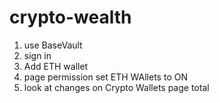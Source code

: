 # crypto-wealth
1. use BaseVault
2. sign in
3. Add ETH wallet
4. page permission set ETH WAllets to ON
5. look at changes on Crypto Wallets page total
